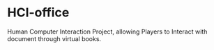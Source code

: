 # HCI-office
Human Computer Interaction Project, allowing Players to Interact with document through virtual books.
